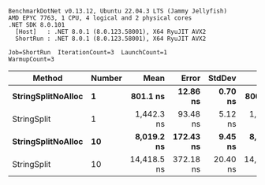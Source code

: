 ```

BenchmarkDotNet v0.13.12, Ubuntu 22.04.3 LTS (Jammy Jellyfish)
AMD EPYC 7763, 1 CPU, 4 logical and 2 physical cores
.NET SDK 8.0.101
  [Host]   : .NET 8.0.1 (8.0.123.58001), X64 RyuJIT AVX2
  ShortRun : .NET 8.0.1 (8.0.123.58001), X64 RyuJIT AVX2

Job=ShortRun  IterationCount=3  LaunchCount=1  
WarmupCount=3  

```
| Method             | Number | Mean        | Error     | StdDev   | Min         | Max         | Gen0   | Allocated |
|------------------- |------- |------------:|----------:|---------:|------------:|------------:|-------:|----------:|
| **StringSplitNoAlloc** | **1**      |    **801.1 ns** |  **12.86 ns** |  **0.70 ns** |    **800.3 ns** |    **801.7 ns** |      **-** |         **-** |
| StringSplit        | 1      |  1,442.3 ns |  93.48 ns |  5.12 ns |  1,439.0 ns |  1,448.2 ns | 0.0381 |    3208 B |
| **StringSplitNoAlloc** | **10**     |  **8,019.2 ns** | **172.43 ns** |  **9.45 ns** |  **8,009.2 ns** |  **8,028.0 ns** |      **-** |         **-** |
| StringSplit        | 10     | 14,418.5 ns | 372.18 ns | 20.40 ns | 14,406.3 ns | 14,442.1 ns | 0.3815 |   32080 B |
